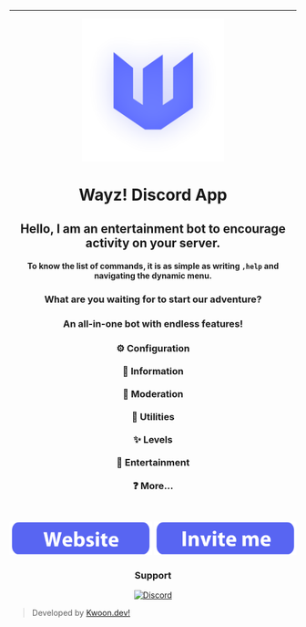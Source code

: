 ---
<p align="center">
  <a href="https://wayz.js.org"><img width="250" src="https://github.com/Wayz-Bot/Wayz-Bot/blob/main/src/img/wayz.png"></a>
</p>

<div align="center">
<h1>Wayz! Discord App</h1>
  <h2>Hello, I am an entertainment bot to encourage activity on your server.</h2>
</div>

<div align="center">
<h4>To know the list of commands, it is as simple as writing <code>,help</code> and navigating the dynamic menu.</h4> 
  <h3><b>What are you waiting for to start our adventure?</b></h3>
  <h3>An all-in-one bot with endless features!</h3>
  <h3>
⚙️ Configuration<br><br>
📒 Information<br><br>
🔨 Moderation<br><br>
📝 Utilities<br><br>
✨ Levels<br><br>
🎯 Entertainment<br><br>
❓ More...<br>
  </h3><br>
</div>
<p align="center">
<a href="https://wayz.js.org"><img width="250" src="https://github.com/Wayz-Bot/Wayz-Bot/blob/main/src/img/website.png" alt="Website"></a>
<a href="[https://wayz.js.org](https://discord.com/oauth2/authorize?client_id=866604832957136918&permissions=1101927827510&scope=applications.commands%20bot)"><img width="250" src="https://github.com/Wayz-Bot/Wayz-Bot/blob/main/src/img/invite-me.png" alt="Invite me"></a>
</p>
  <div align="center">
  <h3>Support</h3>
  <a href="https://discord.gg/2jZE4VCA7F"><img src="https://invidget.switchblade.xyz/2jZE4VCA7F" alt="Discord" /></a>
  </div>

  

> Developed by [Kwoon.dev!](https://discord.com/users/841131506549522463)
